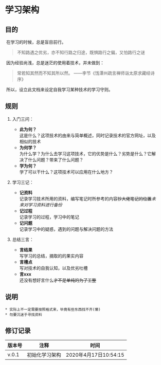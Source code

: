 # 学习架构

## 目的

​		 在学习的时候，总是盲目前行。

>  不知路遇之优劣，亦不知行路之归途，既惧路行之偏，又怕路行之谜

​		 因为经验尚浅，总是迷茫的使用着技术，并未做到：

> 常若知其然而不知其所以然。 ——李节《饯潭州疏言禅师诣太原求藏经诗序》

​		 所以，设立此文档来设定自我学习某种技术的学习守则。

## 规则

1. 入门三问：

   * **此为何？**   
这是什么？这项技术的由来与简单概述，同时记录技术的官方网址，以及相似的技术
   * **为何学？**  
为什么学？为什么去学习这项技术，它的优势是什么？劣势是什么？它解决了什么问题？带来了什么问题？
   * **学为何？**  
学了可以干什么？这项技术可以应用在什么地方？

2. 学习三记：

   * **记资料**   
记录学习技术所用的资料，编写笔记时所参考的内容~~抄大佬笔记的位置~~*未来对学习资料进行备份*
   * **记过程**   
记录学习的过程，学习中的笔记
   * **记问题**   
记录学习中的疑惑，遇到的问题与解决问题的方法

3. 总结三言：
   * **言结果**   
   写学习的总结，摘取的的果实内容
   * **言槽点**   
   写对技术的自我认知，以及优劣吐槽
   * **言xxx**   
   还没有想好言什么~~才不是单纯的为了工整~~
## 说明

	* 实际上不一定需要按照格式来，毕竟有些东西找不齐(懒)
	* 勿要沉迷于寻找资料

## 修订记录

| 版本号 | 注释           | 时间                  |
| ------ | -------------- | --------------------- |
| v.0.1  | 初始化学习架构 | 2020年4月17日10:54:15 |

